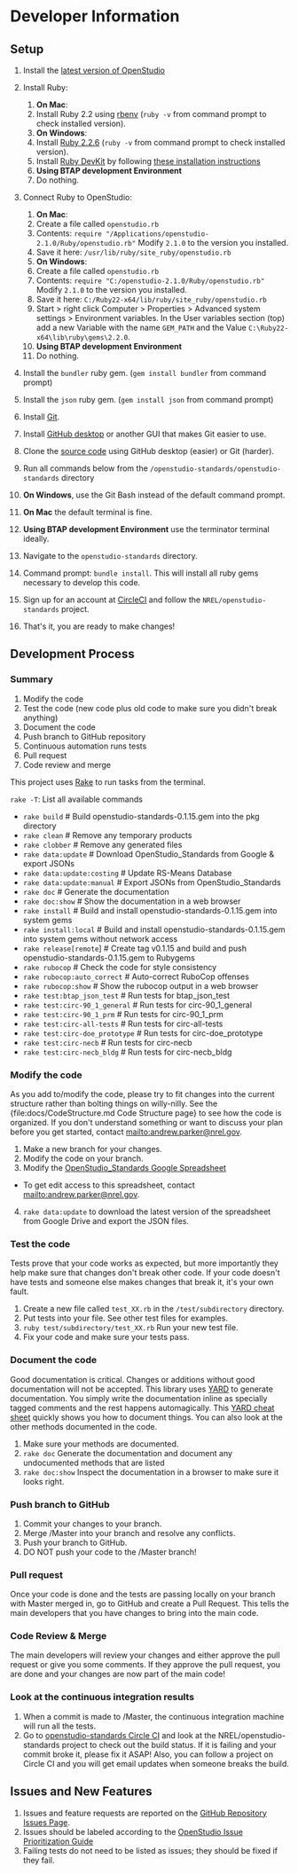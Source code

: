# Developer Information

## Setup

1. Install the [latest version of OpenStudio](https://www.openstudio.net/downloads)
2. Install Ruby:
      1. **On Mac**:
      2. Install Ruby 2.2 using [rbenv](http://octopress.org/docs/setup/rbenv/) (`ruby -v` from command prompt to check installed version).
      3. **On Windows**:
      4. Install [Ruby 2.2.6](http://rubyinstaller.org/downloads/) (`ruby -v` from command prompt to check installed version).
      5. Install [Ruby DevKit](http://rubyinstaller.org/downloads/) by following [these installation instructions](https://github.com/oneclick/rubyinstaller/wiki/Development-Kit)
      6. **Using BTAP development Environment**
      7. Do nothing.

4. Connect Ruby to OpenStudio:
	1. **On Mac**:
	2. Create a file called `openstudio.rb`
	3. Contents: `require "/Applications/openstudio-2.1.0/Ruby/openstudio.rb"` Modify `2.1.0` to the version you installed.
	4. Save it here: `/usr/lib/ruby/site_ruby/openstudio.rb`
	5. **On Windows**:
	6. Create a file called `openstudio.rb`
	7. Contents: `require "C:/openstudio-2.1.0/Ruby/openstudio.rb"`  Modify `2.1.0` to the version you installed.
	8. Save it here: `C:/Ruby22-x64/lib/ruby/site_ruby/openstudio.rb`
	9. Start > right click Computer > Properties > Advanced system settings > Environment variables.  In the User variables section (top) add a new Variable with the name `GEM_PATH` and the Value `C:\Ruby22-x64\lib\ruby\gems\2.2.0`.
	10. **Using BTAP development Environment**
	11.  Do nothing.

5. Install the `bundler` ruby gem. (`gem install bundler` from command prompt)
6. Install the `json` ruby gem. (`gem install json` from command prompt)
7. Install [Git](https://git-scm.com/).
8. Install [GitHub desktop](https://desktop.github.com/) or another GUI that makes Git easier to use.
8. Clone the [source code](https://github.com/NREL/openstudio-standards.git) using GitHub desktop (easier) or Git (harder).
9. Run all commands below from the `/openstudio-standards/openstudio-standards` directory 
10. **On Windows**, use the Git Bash instead of the default command prompt.
11. **On Mac** the default terminal is fine.
12. **Using BTAP development Environment** use the terminator terminal ideally.
11. Navigate to the `openstudio-standards` directory.
12. Command prompt: `bundle install`. This will install all ruby gems necessary to develop this code.
13. Sign up for an account at [CircleCI](https://circleci.com/) and follow the `NREL/openstudio-standards` project.
14. That's it, you are ready to make changes!

## Development Process

### Summary

1. Modify the code
2. Test the code (new code plus old code to make sure you didn't break anything)
3. Document the code
5. Push branch to GitHub repository
6. Continuous automation runs tests
7. Pull request
8. Code review and merge 

This project uses [Rake](http://rake.rubyforge.org/) to run tasks from the terminal.  

`rake -T`: List all available commands

- `rake build`                    # Build openstudio-standards-0.1.15.gem into the pkg directory
- `rake clean`                    # Remove any temporary products
- `rake clobber`                  # Remove any generated files
- `rake data:update`              # Download OpenStudio_Standards from Google & export JSONs
- `rake data:update:costing`      # Update RS-Means Database
- `rake data:update:manual`       # Export JSONs from OpenStudio_Standards
- `rake doc`                      # Generate the documentation
- `rake doc:show`                 # Show the documentation in a web browser
- `rake install`                  # Build and install openstudio-standards-0.1.15.gem into system gems
- `rake install:local`            # Build and install openstudio-standards-0.1.15.gem into system gems without network access
- `rake release[remote`]          # Create tag v0.1.15 and build and push openstudio-standards-0.1.15.gem to Rubygems
- `rake rubocop`                  # Check the code for style consistency
- `rake rubocop:auto_correct`     # Auto-correct RuboCop offenses
- `rake rubocop:show`             # Show the rubocop output in a web browser
- `rake test:btap_json_test`      # Run tests for btap_json_test
- `rake test:circ-90_1_general`   # Run tests for circ-90_1_general
- `rake test:circ-90_1_prm`       # Run tests for circ-90_1_prm
- `rake test:circ-all-tests`      # Run tests for circ-all-tests
- `rake test:circ-doe_prototype`  # Run tests for circ-doe_prototype
- `rake test:circ-necb`           # Run tests for circ-necb
- `rake test:circ-necb_bldg`      # Run tests for circ-necb_bldg

 
### Modify the code

As you add to/modify the code, please try to fit changes into the current structure rather than bolting things on willy-nilly.  See the {file:docs/CodeStructure.md Code Structure page} to see how the code is organized.  If you don't understand something or want to discuss your plan before you get started, contact <mailto:andrew.parker@nrel.gov>.

1. Make a new branch for your changes.
2. Modify the code on your branch.
3. Modify the [OpenStudio_Standards Google Spreadsheet](https://docs.google.com/spreadsheets/d/15-mlZrWbA4srtFHtWRP1dgPeuI5plFdjCb1B79fEukI/edit?usp=sharing)
 - To get edit access to this spreadsheet, contact <mailto:andrew.parker@nrel.gov>.
4. `rake data:update` to download the latest version of the spreadsheet from Google Drive and export the JSON files.

### Test the code

Tests prove that your code works as expected, but more importantly they help make sure that changes don't break other code.  If your code doesn't have tests and someone else makes changes that break it, it's your own fault.

1. Create a new file called `test_XX.rb` in the `/test/subdirectory` directory.
2. Put tests into your file.  See other test files for examples.
2. `ruby test/subdirectory/test_XX.rb` Run your new test file.
3. Fix your code and make sure your tests pass.

### Document the code

Good documentation is critical.  Changes or additions without good documentation will not be accepted.  This library uses [YARD](http://yardoc.org/) to generate documentation.  You simply write the documentation inline as specially tagged comments and the rest happens automagically.  This [YARD cheat sheet](https://gist.github.com/chetan/1827484#methods) quickly shows you how to document things.  You can also look at the other methods documented in the code.

1. Make sure your methods are documented.
2. `rake doc` Generate the documentation and document any undocumented methods that are listed
3. `rake doc:show` Inspect the documentation in a browser to make sure it looks right.
   
### Push branch to GitHub

1. Commit your changes to your branch.
2. Merge /Master into your branch and resolve any conflicts.
2. Push your branch to GitHub.
3. DO NOT push your code to the /Master branch!

### Pull request

Once your code is done and the tests are passing locally on your branch with Master merged in, go to GitHub and create a Pull Request.  This tells the main developers that you have changes to bring into the main code.

### Code Review & Merge

The main developers will review your changes and either approve the pull request or give you some comments.  If they approve the pull request, you are done and your changes are now part of the main code!

### Look at the continuous integration results

1. When a commit is made to /Master, the continuous integration machine will run all the tests.
2. Go to [openstudio-standards Circle CI](https://circleci.com/gh/NREL/openstudio-standards) and look at the NREL/openstudio-standards project to check out the build status.  If it is failing and your commit broke it, please fix it ASAP!  Also, you can follow a project on Circle CI and you will get email updates when someone breaks the build.

## Issues and New Features

1. Issues and feature requests are reported on the [GitHub Repository Issues Page](https://github.com/NREL/openstudio-standards/issues ).
2. Issues should be labeled according to the [OpenStudio Issue Prioritization Guide](https://github.com/NREL/OpenStudio/wiki/Issue-Prioritization)
3. Failing tests do not need to be listed as issues; they should be fixed if they fail.

